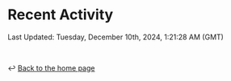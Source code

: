 # Recent Activity

<!--RECENT_ACTIVITY:start-->
<!--RECENT_ACTIVITY:end-->

<!--RECENT_ACTIVITY:last_update-->
Last Updated: Tuesday, December 10th, 2024, 1:21:28 AM (GMT)
<!--RECENT_ACTIVITY:last_update_end-->

<br>

↩️ [Back to the home page](/README.md)
